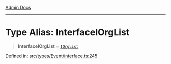 [Admin Docs](/)

***

# Type Alias: InterfaceIOrgList

> **InterfaceIOrgList** = [`IOrgList`](../interfaces/IOrgList.md)

Defined in: [src/types/Event/interface.ts:245](https://github.com/PalisadoesFoundation/talawa-admin/blob/main/src/types/Event/interface.ts#L245)
